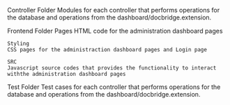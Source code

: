 Controller Folder
Modules for each controller that performs operations for the database and operations from the dashboard/docbridge.extension.

Frontend Folder
    Pages
    HTML code for the administration dashboard pages

    Styling
    CSS pages for the administraction dashboard pages and Login page

    SRC
    Javascript source codes that provides the functionality to interact withthe administration dashboard pages

Test Folder
Test cases for each controller that performs operations for the database and operations from the dashboard/docbridge.extension. 
